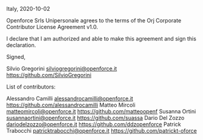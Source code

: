 Italy, 2020-10-02

Openforce Srls Unipersonale agrees to the terms of the Orj Corporate Contributor License
Agreement v1.0.

I declare that I am authorized and able to make this agreement and sign this
declaration.

Signed,

Silvio Gregorini silviogregorini@openforce.it https://github.com/SilvioGregorini

List of contributors:

Alessandro Camilli alessandrocamilli@openforce.it https://github.com/alessandrocamilli
Matteo Mircoli matteomircoli@openforce.it https://github.com/matteoopenf
Susanna Ortini susannaortini@openforce.it https://github.com/suassa
Dario Del Zozzo dariodelzozzo@openforce.it https://github.com/ddzopenforce
Patrick Trabocchi patricktrabocchi@openforce.it https://github.com/patrickt-oforce
